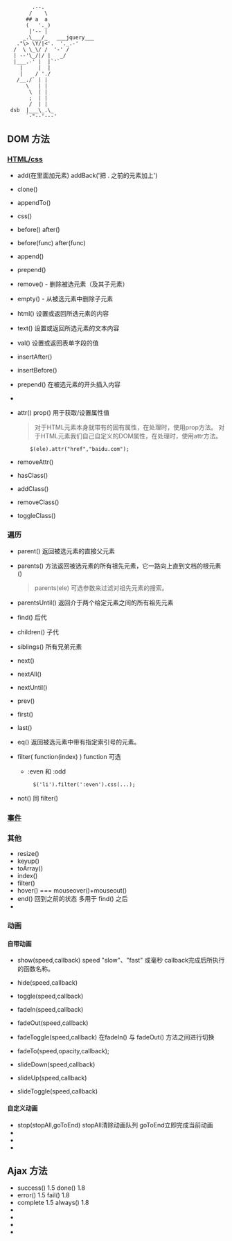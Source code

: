 
```
        .--.
       /    \
      ## a  a
      (   '._)
       |'-- |
     _.\___/_   ___jquery___
   ."\> \Y/|<'.  '._.-'
  /  \ \_\/ /  '-' /
  | --'\_/|/ |   _/
  |___.-' |  |`'`
    |     |  |
    |    / './
   /__./` | |
      \   | |
       \  | |
       ;  | |
       /  | |
 dsb  |___\_.\_
      `-"--'---'
```

## DOM 方法

### [HTML/css](http://www.runoob.com/jquery/jquery-ref-html.html)
* add(在里面加元素)      addBack('把 . 之前的元素加上')  
* clone()
* appendTo()
* css()
* before()  after()
* before(func) after(func)
* append()
* prepend()
* remove() - 删除被选元素（及其子元素）
* empty() - 从被选元素中删除子元素
* html()    设置或返回所选元素的内容
* text()    设置或返回所选元素的文本内容
* val()     设置或返回表单字段的值
* insertAfter()
* insertBefore()
* prepend()     在被选元素的开头插入内容
* 
* attr() prop()    用于获取/设置属性值
	> 对于HTML元素本身就带有的固有属性，在处理时，使用prop方法。
	> 对于HTML元素我们自己自定义的DOM属性，在处理时，使用attr方法。

    ```
        $(ele).attr("href","baidu.com");
    ```
* removeAttr()

* hasClass()
* addClass()
* removeClass()
* toggleClass()


### 遍历
* parent()  返回被选元素的直接父元素
* parents() 方法返回被选元素的所有祖先元素，它一路向上直到文档的根元素 (<html>)

    > parents(ele) 可选参数来过滤对祖先元素的搜索。

* parentsUntil() 返回介于两个给定元素之间的所有祖先元素
* find()        后代 
* children()    子代
* siblings()    所有兄弟元素
* next()
* nextAll()
* nextUntil()
* prev()
* first()
* last()
* eq()          返回被选元素中带有指定索引号的元素。
* filter( function(index) )   function 可选 
    -  :even 和 :odd
    ```
         $('li').filter(':even').css(...);
    ```
* not()         同 filter()

### [事件](http://www.runoob.com/jquery/jquery-ref-events.html)


### 其他
* resize()
* keyup()
* toArray()
* index()
* filter()
* hover()  === mouseover()+mouseout()
* end()  回到之前的状态 多用于 find() 之后
*  

### 动画

#### 自带动画
* show(speed,callback)   speed "slow"、"fast" 或毫秒   callback完成后所执行的函数名称。
* hide(speed,callback)
* toggle(speed,callback)

* fadeIn(speed,callback)
* fadeOut(speed,callback)
* fadeToggle(speed,callback)   在fadeIn() 与 fadeOut() 方法之间进行切换
* fadeTo(speed,opacity,callback);  

* slideDown(speed,callback)
* slideUp(speed,callback)
* slideToggle(speed,callback)

#### 自定义动画
* stop(stopAll,goToEnd)  stopAll清除动画队列    goToEnd立即完成当前动画
* 
* 
* 






## Ajax 方法

* success()  1.5    done()    1.8
* error()    1.5    fail()    1.8
* complete   1.5    always()  1.8 
* 
* 
* 
* 


